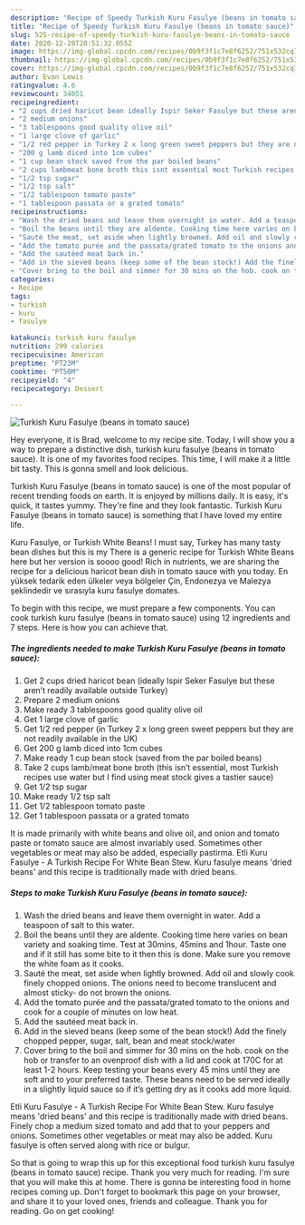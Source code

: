```yaml
---
description: "Recipe of Speedy Turkish Kuru Fasulye (beans in tomato sauce)"
title: "Recipe of Speedy Turkish Kuru Fasulye (beans in tomato sauce)"
slug: 525-recipe-of-speedy-turkish-kuru-fasulye-beans-in-tomato-sauce
date: 2020-12-28T20:51:32.055Z
image: https://img-global.cpcdn.com/recipes/0b9f3f1c7e8f6252/751x532cq70/turkish-kuru-fasulye-beans-in-tomato-sauce-recipe-main-photo.jpg
thumbnail: https://img-global.cpcdn.com/recipes/0b9f3f1c7e8f6252/751x532cq70/turkish-kuru-fasulye-beans-in-tomato-sauce-recipe-main-photo.jpg
cover: https://img-global.cpcdn.com/recipes/0b9f3f1c7e8f6252/751x532cq70/turkish-kuru-fasulye-beans-in-tomato-sauce-recipe-main-photo.jpg
author: Evan Lewis
ratingvalue: 4.6
reviewcount: 34051
recipeingredient:
- "2 cups dried haricot bean ideally Ispir Seker Fasulye but these arent readily available outside Turkey"
- "2 medium onions"
- "3 tablespoons good quality olive oil"
- "1 large clove of garlic"
- "1/2 red pepper in Turkey 2 x long green sweet peppers but they are not readily available in the UK"
- "200 g lamb diced into 1cm cubes"
- "1 cup bean stock saved from the par boiled beans"
- "2 cups lambmeat bone broth this isnt essential most Turkish recipes use water but I find using meat stock gives a tastier sauce"
- "1/2 tsp sugar"
- "1/2 tsp salt"
- "1/2 tablespoon tomato paste"
- "1 tablespoon passata or a grated tomato"
recipeinstructions:
- "Wash the dried beans and leave them overnight in water. Add a teaspoon of salt to this water."
- "Boil the beans until they are aldente. Cooking time here varies on bean variety and soaking time. Test at 30mins, 45mins and 1hour. Taste one and if it still has some bite to it then this is done. Make sure you remove the white foam as it cooks."
- "Sauté the meat, set aside when lightly browned. Add oil and slowly cook finely chopped onions. The onions need to become translucent and almost sticky- do not brown the onions."
- "Add the tomato purée and the passata/grated tomato to the onions and cook for a couple of minutes on low heat."
- "Add the sautéed meat back in."
- "Add in the sieved beans (keep some of the bean stock!) Add the finely chopped pepper, sugar, salt, bean and meat stock/water"
- "Cover bring to the boil and simmer for 30 mins on the hob. cook on the hob or transfer to an ovenproof dish with a lid and cook at 170C for at least 1-2 hours. Keep testing your beans every 45 mins until they are soft and to your preferred taste. These beans need to be served ideally in a slightly liquid sauce so if it’s getting dry as it cooks add more liquid."
categories:
- Recipe
tags:
- turkish
- kuru
- fasulye

katakunci: turkish kuru fasulye 
nutrition: 299 calories
recipecuisine: American
preptime: "PT23M"
cooktime: "PT50M"
recipeyield: "4"
recipecategory: Dessert

---
```



![Turkish Kuru Fasulye (beans in tomato sauce)](https://img-global.cpcdn.com/recipes/0b9f3f1c7e8f6252/751x532cq70/turkish-kuru-fasulye-beans-in-tomato-sauce-recipe-main-photo.jpg)

Hey everyone, it is Brad, welcome to my recipe site. Today, I will show you a way to prepare a distinctive dish, turkish kuru fasulye (beans in tomato sauce). It is one of my favorites food recipes. This time, I will make it a little bit tasty. This is gonna smell and look delicious.

Turkish Kuru Fasulye (beans in tomato sauce) is one of the most popular of recent trending foods on earth. It is enjoyed by millions daily. It is easy, it's quick, it tastes yummy. They're fine and they look fantastic. Turkish Kuru Fasulye (beans in tomato sauce) is something that I have loved my entire life.

Kuru Fasulye, or Turkish White Beans! I must say, Turkey has many tasty bean dishes but this is my There is a generic recipe for Turkish White Beans here but her version is soooo good! Rich in nutrients, we are sharing the recipe for a delicious haricot bean dish in tomato sauce with you today. En yüksek tedarik eden ülkeler veya bölgeler Çin, Endonezya ve Malezya şeklindedir ve sırasıyla kuru fasulye domates.


To begin with this recipe, we must prepare a few components. You can cook turkish kuru fasulye (beans in tomato sauce) using 12 ingredients and 7 steps. Here is how you can achieve that.

<!--inarticleads1-->

##### The ingredients needed to make Turkish Kuru Fasulye (beans in tomato sauce):

1. Get 2 cups dried haricot bean (ideally Ispir Seker Fasulye but these aren’t readily available outside Turkey)
1. Prepare 2 medium onions
1. Make ready 3 tablespoons good quality olive oil
1. Get 1 large clove of garlic
1. Get 1/2 red pepper (in Turkey 2 x long green sweet peppers but they are not readily available in the UK)
1. Get 200 g lamb diced into 1cm cubes
1. Make ready 1 cup bean stock (saved from the par boiled beans)
1. Take 2 cups lamb/meat bone broth (this isn’t essential, most Turkish recipes use water but I find using meat stock gives a tastier sauce)
1. Get 1/2 tsp sugar
1. Make ready 1/2 tsp salt
1. Get 1/2 tablespoon tomato paste
1. Get 1 tablespoon passata or a grated tomato


It is made primarily with white beans and olive oil, and onion and tomato paste or tomato sauce are almost invariably used. Sometimes other vegetables or meat may also be added, especially pastirma. Etli Kuru Fasulye - A Turkish Recipe For White Bean Stew. Kuru fasulye means &#39;dried beans&#39; and this recipe is traditionally made with dried beans. 

<!--inarticleads2-->

##### Steps to make Turkish Kuru Fasulye (beans in tomato sauce):

1. Wash the dried beans and leave them overnight in water. Add a teaspoon of salt to this water.
1. Boil the beans until they are aldente. Cooking time here varies on bean variety and soaking time. Test at 30mins, 45mins and 1hour. Taste one and if it still has some bite to it then this is done. Make sure you remove the white foam as it cooks.
1. Sauté the meat, set aside when lightly browned. Add oil and slowly cook finely chopped onions. The onions need to become translucent and almost sticky- do not brown the onions.
1. Add the tomato purée and the passata/grated tomato to the onions and cook for a couple of minutes on low heat.
1. Add the sautéed meat back in.
1. Add in the sieved beans (keep some of the bean stock!) Add the finely chopped pepper, sugar, salt, bean and meat stock/water
1. Cover bring to the boil and simmer for 30 mins on the hob. cook on the hob or transfer to an ovenproof dish with a lid and cook at 170C for at least 1-2 hours. Keep testing your beans every 45 mins until they are soft and to your preferred taste. These beans need to be served ideally in a slightly liquid sauce so if it’s getting dry as it cooks add more liquid.


Etli Kuru Fasulye - A Turkish Recipe For White Bean Stew. Kuru fasulye means &#39;dried beans&#39; and this recipe is traditionally made with dried beans. Finely chop a medium sized tomato and add that to your peppers and onions. Sometimes other vegetables or meat may also be added. Kuru fasulye is often served along with rice or bulgur. 

So that is going to wrap this up for this exceptional food turkish kuru fasulye (beans in tomato sauce) recipe. Thank you very much for reading. I'm sure that you will make this at home. There is gonna be interesting food in home recipes coming up. Don't forget to bookmark this page on your browser, and share it to your loved ones, friends and colleague. Thank you for reading. Go on get cooking!
